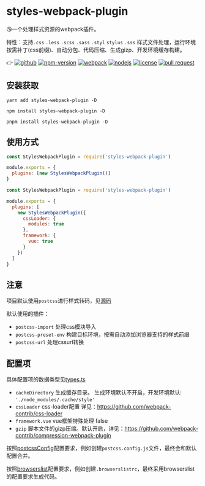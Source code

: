 # styles-webpack-plugin

:kissing_heart:一个处理样式资源的webpack插件。

特性：支持`.css` `.less` `.scss` `.sass` `.styl` `stylus` `.sss` 样式文件处理，运行环境按需补丁(css前缀)、自动分包、代码压缩、生成gizp、开发环境缓存构建。

:point_right:
[![github](https://img.shields.io/github/release-date/imccode/styles-webpack-plugin.svg)](https://github.com/imccode/styles-webpack-plugin/releases)
[![npm-version](https://img.shields.io/npm/v/styles-webpack-plugin.svg)](https://www.npmjs.com/package/styles-webpack-plugin)
[![webpack](https://img.shields.io/badge/webpack-%3E%20%3D%204.0.0-blue.svg)](https://webpack.js.org/)
[![nodejs](https://img.shields.io/badge/node-%3E%20%3D%2010.0.0-blue.svg)](https://nodejs.org/)
[![license](https://img.shields.io/npm/l/styles-webpack-plugin.svg)](https://www.npmjs.com/package/styles-webpack-plugin)
[![pull request](https://img.shields.io/badge/PRs-welcome-green.svg)](https://github.com/imccode/styles-webpack-plugin/pulls)

## 安装获取

```shell
yarn add styles-webpack-plugin -D

npm install styles-webpack-plugin -D

pnpm install styles-webpack-plugin -D
```

## 使用方式

```javascript
const StylesWebpackPlugin = require('styles-webpack-plugin')

module.exports = {
  plugins: [new StylesWebpackPlugin()]
}
```

```javascript
const StylesWebpackPlugin = require('styles-webpack-plugin')

module.exports = {
  plugins: [
    new StylesWebpackPlugin({
      cssLoader: {
        modules: true
      },
      framework: {
        vue: true
      }
    })
  ]
}
```

## 注意

项目默认使用`postcss`进行样式转码，见[源码](./src/postcssConfig.ts)

默认使用的插件：

- `postcss-import` 处理css模块导入
- `postcss-preset-env` 构建目标环境，按需自动添加浏览器支持的样式前缀
- `postcss-url` 处理cssurl转换

## 配置项

具体配置项的数据类型见[types.ts](./src/types.ts)

- `cacheDirectory` 生成缓存目录。 生成环境默认不开启，开发环境默认: `'./node_modules/.cache/style'`
- `cssLoader` css-loader配置 详见：<https://github.com/webpack-contrib/css-loader>
- `framework.vue` vue框架特殊处理 false
- `gzip` 脚本文件的gizp压缩。默认开启，详见：<https://github.com/webpack-contrib/compression-webpack-plugin>

按照[postcssConfig](https://github.com/postcss/postcss#usage)配置要求，例如创建`postcss.config.js`文件，最终会和默认配置合并。

按照[browserslist](https://github.com/browserslist/browserslist#queries)配置要求，例如创建`.browserslistrc`，最终采用browserslist的配置要求生成代码。
